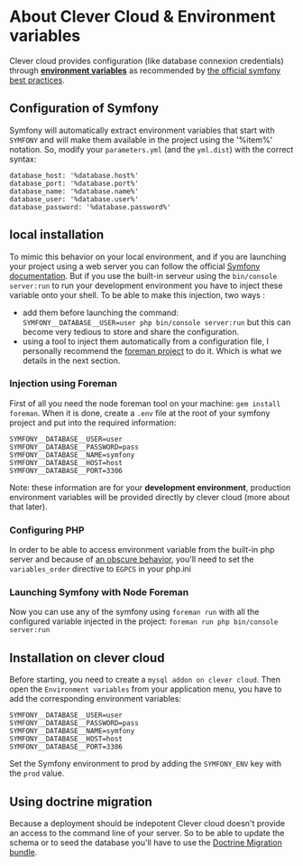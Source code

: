 
# About Clever Cloud & Environment variables

Clever cloud provides configuration (like database connexion credentials) through
 **[environment variables](https://en.wikipedia.org/wiki/Environment_variable)**
 as recommended by [the official symfony best practices](http://symfony.com/doc/current/best_practices/configuration.html#moving-sensitive-options-outside-of-symfony-entirely).

## Configuration of Symfony

Symfony will automatically extract environment variables that start with `SYMFONY` and will make them available in the project using the '%item%' notation.
So, modify your `parameters.yml` (and the `yml.dist`) with the correct syntax:

```
database_host: '%database.host%'
database_port: '%database.port%'
database_name: '%database.name%'
database_user: '%database.user%'
database_password: '%database.password%'
```

## local installation

 To mimic this behavior on your local environment,
and if you are launching your project using a web server you can follow the official [Symfony documentation](http://symfony.com/doc/current/cookbook/configuration/external_parameters.html#environment-variables).
But if you use the built-in serveur using the `bin/console server:run` to run your development environment you have to inject these variable onto your shell.
To be able to make this injection, two ways :
  * add them before launching the command: `SYMFONY__DATABASE__USER=user php bin/console server:run` but this can become very tedious to store and share the configuration.
  * using a tool to inject them automatically from a configuration file, I personally recommend the [foreman project](https://github.com/ddollar/foreman) to do it. Which is what we details in the next section.

### Injection using Foreman

First of all you need the node foreman tool on your machine: `gem install foreman`.
When it is done, create a `.env` file at the root of your symfony project and put into the required information:

```
SYMFONY__DATABASE__USER=user
SYMFONY__DATABASE__PASSWORD=pass
SYMFONY__DATABASE__NAME=symfony
SYMFONY__DATABASE__HOST=host
SYMFONY__DATABASE__PORT=3306
```

Note: these information are for your **development environment**, production environment variables will be provided directly by clever cloud (more about that later).

### Configuring PHP

In order to be able to access environment variable from the built-in php server and because of [an obscure behavior](http://stackoverflow.com/questions/13784116/setting-environment-variables-with-the-built-in-php-web-server),
you'll need to set the `variables_order` directive to `EGPCS` in your php.ini

### Launching Symfony with Node Foreman

Now you can use any of the symfony using `foreman run` with all the configured variable injected in the project:
`foreman run php bin/console server:run`

## Installation on clever cloud

Before starting, you need to create a `mysql addon on clever cloud`.
Then open the `Environment variables` from your application menu, you have to add the corresponding environment variables:

```
SYMFONY__DATABASE__USER=user
SYMFONY__DATABASE__PASSWORD=pass
SYMFONY__DATABASE__NAME=symfony
SYMFONY__DATABASE__HOST=host
SYMFONY__DATABASE__PORT=3306
```

Set the Symfony environment to prod by adding the `SYMFONY_ENV` key with the `prod` value.

## Using doctrine migration

Because a deployment should be indepotent Clever cloud doesn't provide an access to the command line of your server.
So to be able to update the schema or to seed the database you'll have to use the [Doctrine Migration bundle](http://symfony.com/doc/current/bundles/DoctrineMigrationsBundle/index.html).